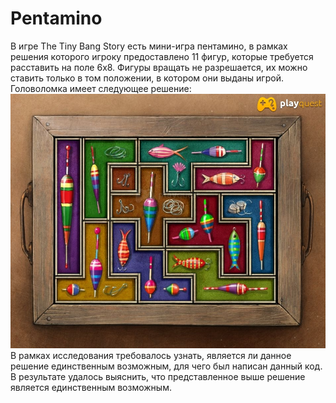 # Pentamino
В игре The Tiny Bang Story есть мини-игра пентамино, в рамках решения которого игроку предоставлено 11 фигур, которые требуется расставить на поле 6х8. Фигуры вращать не разрешается, их можно ставить только в том положении, в котором они выданы игрой. Головоломка имеет следующее решение:
![Решение головоломки](/images/pentamino_answer.jpg)
В рамках исследования требовалось узнать, является ли данное решение единственным возможным, для чего был написан данный код. В результате удалось выяснить, что представленное выше решение является единственным возможным.